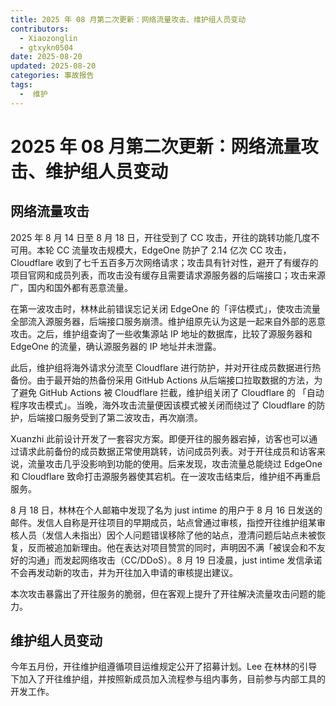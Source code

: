 ```yaml
---
title: 2025 年 08 月第二次更新：网络流量攻击、维护组人员变动
contributors:
  - Xiaozonglin
  - gtxykn0504
date: 2025-08-20
updated: 2025-08-20
categories: 事故报告
tags:
  -  维护
---
```


# 2025 年 08 月第二次更新：网络流量攻击、维护组人员变动

## 网络流量攻击

2025 年 8 月 14 日至 8 月 18 日，开往受到了 CC 攻击，开往的跳转功能几度不可用。本轮 CC 流量攻击规模大，EdgeOne 防护了 2.14 亿次 CC 攻击，Cloudflare 收到了七千五百多万次网络请求；攻击具有针对性，避开了有缓存的项目官网和成员列表，而攻击没有缓存且需要请求源服务器的后端接口；攻击来源广，国内和国外都有恶意流量。

在第一波攻击时，林林此前错误忘记关闭 EdgeOne 的「评估模式」，使攻击流量全部流入源服务器，后端接口服务崩溃。维护组原先认为这是一起来自外部的恶意攻击。之后，维护组查询了一些收集源站 IP 地址的数据库，比较了源服务器和 EdgeOne 的流量，确认源服务器的 IP 地址并未泄露。

此后，维护组将海外请求分流至 Cloudflare 进行防护，并对开往成员数据进行热备份。由于最开始的热备份采用 GitHub Actions 从后端接口拉取数据的方法，为了避免 GitHub Actions 被 Cloudflare 拦截，维护组关闭了 Cloudflare 的 「自动程序攻击模式」。当晚，海外攻击流量便因该模式被关闭而绕过了 Cloudflare 的防护，后端接口服务受到了第二波攻击，再次崩溃。

Xuanzhi 此前设计开发了一套容灾方案。即便开往的服务器宕掉，访客也可以通过请求此前备份的成员数据正常使用跳转，访问成员列表。对于开往成员和访客来说，流量攻击几乎没影响到功能的使用。后来发现，攻击流量总能绕过 EdgeOne 和 Cloudflare 致命打击源服务器使其宕机。在一波攻击结束后，维护组不再重启服务。

8 月 18 日，林林在个人邮箱中发现了名为 just intime 的用户于 8 月 16 日发送的邮件。发信人自称是开往项目的早期成员，站点曾通过审核，指控开往维护组某审核人员（发信人未指出）因个人问题错误移除了他的站点，澄清问题后站点未被恢复，反而被追加新理由。他在表达对项目赞赏的同时，声明因不满「被误会和不友好的沟通」而发起网络攻击（CC/DDoS）。8 月 19 日凌晨，just intime 发信承诺不会再发动新的攻击，并为开往加入申请的审核提出建议。

本次攻击暴露出了开往服务的脆弱，但在客观上提升了开往解决流量攻击问题的能力。

## 维护组人员变动

今年五月份，开往维护组遵循项目运维规定公开了招募计划。Lee 在林林的引导下加入了开往维护组，并按照新成员加入流程参与组内事务，目前参与内部工具的开发工作。
